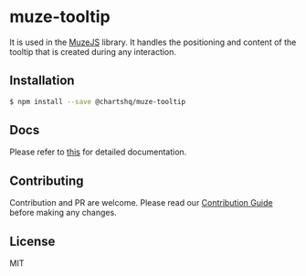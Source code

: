 # muze-tooltip

It is used in the [MuzeJS](https://github.com/chartshq/muze) library. It handles the positioning and content of the tooltip that is created during any interaction. 

## Installation

```bash
$ npm install --save @chartshq/muze-tooltip
```

## Docs

Please refer to [this](https://muzejs.org/docs) for detailed documentation.

## Contributing

Contribution and PR are welcome. Please read our [Contribution Guide](https://github.com/chartshq/muze/blob/master/CONTRIBUTING.md) before making any changes.

## License

MIT